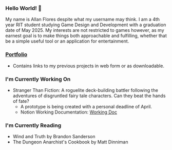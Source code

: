 ### Hello World! 👋

My name is Allan Flores despite what my username may think. I am a 4th year RIT student studying Game Design and Development with a graduation date of May 2025. 
My interests are not restricted to games however, as my earnest goal is to make things both approachable and fulfilling, whether that be a simple useful tool or an application for entertainment. 

### [Portfolio](https://allanflores.dev)

 - Contains links to my previous projects in web form or as downloadable. 

### I'm Currently Working On

 - Stranger Than Fiction: A roguelite deck-building battler following the adventures of disgruntled fairy tale characters. Can they beat the hands of fate?
   - A prototype is being created with a personal deadline of April.
   - Notion Working Documentation: [Working Doc](https://honored-polka-38c.notion.site/Stranger-Than-Fiction-9c20ca25b86d407297811b7087af9347)
  

### I'm Currently Reading 

 - Wind and Truth by Brandon Sanderson
 - The Dungeon Anarchist's Cookbook by Matt Dinniman



<!--
**BeastlyKoboi/BeastlyKoboi** is a ✨ _special_ ✨ repository because its `README.md` (this file) appears on your GitHub profile.

Here are some ideas to get you started:

- 🔭 I’m currently working on ...
- 🌱 I’m currently learning ...
- 👯 I’m looking to collaborate on ...
- 🤔 I’m looking for help with ...
- 💬 Ask me about ...
- 📫 How to reach me: ...
- 😄 Pronouns: ...
- ⚡ Fun fact: ...
-->
